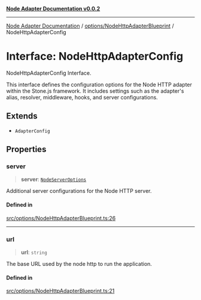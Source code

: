 [**Node Adapter Documentation v0.0.2**](../../../README.md)

***

[Node Adapter Documentation](../../../modules.md) / [options/NodeHttpAdapterBlueprint](../README.md) / NodeHttpAdapterConfig

# Interface: NodeHttpAdapterConfig

NodeHttpAdapterConfig Interface.

This interface defines the configuration options for the Node HTTP adapter
within the Stone.js framework. It includes settings such as the adapter's alias,
resolver, middleware, hooks, and server configurations.

## Extends

- `AdapterConfig`

## Properties

### server

> **server**: [`NodeServerOptions`](../../../declarations/type-aliases/NodeServerOptions.md)

Additional server configurations for the Node HTTP server.

#### Defined in

[src/options/NodeHttpAdapterBlueprint.ts:26](https://github.com/stonemjs/node-adapter/blob/3c6d11fbb2b43efd2628228369562f77db66c88f/src/options/NodeHttpAdapterBlueprint.ts#L26)

***

### url

> **url**: `string`

The base URL used by the node http to run the application.

#### Defined in

[src/options/NodeHttpAdapterBlueprint.ts:21](https://github.com/stonemjs/node-adapter/blob/3c6d11fbb2b43efd2628228369562f77db66c88f/src/options/NodeHttpAdapterBlueprint.ts#L21)
